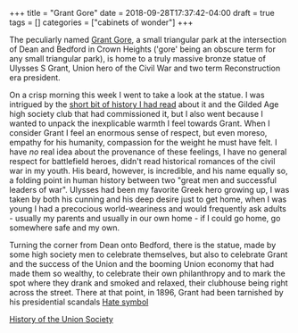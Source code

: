 +++
title = "Grant Gore"
date = 2018-09-28T17:37:42-04:00
draft = true
tags = []
categories = ["cabinets of wonder"]
+++

The peculiarly named [Grant Gore](https://www.nycgovparks.org/parks/grant-gore/highlights/12540), a small triangular park at the intersection of Dean and Bedford in Crown Heights ('gore' being an obscure term for any small triangular park), is home to a truly massive bronze statue of Ulysses S Grant, Union hero of the Civil War and two term Reconstruction era president.


On a crisp morning this week I went to take a look at the statue. I was intrigued by the [short bit of history I had read](https://www.brownstoner.com/history/past-and-present-dedicating-grants-statue/) about it and the Gilded Age high society club that had commissioned it, but I also went because I wanted to unpack the inexplicable warmth I feel towards Grant. When I consider Grant I feel an enormous sense of respect, but even moreso, empathy for his humanity, compassion for the weight he must have felt. I have _no_ real idea about the provenance of these feelings, I have no general respect for battlefield heroes, didn't read historical romances of the civil war in my youth. His beard, however, is incredible, and his name equally so, a folding point in human history between two "great men and successful leaders of war". Ulysses had been my favorite Greek hero growing up, I was taken by both his cunning and his deep desire just to get home, when I was young I had a precocious world-weariness and would frequently ask adults - usually my parents and usually in our own home - if I could go home, go somewhere safe and my own. 

Turning the corner from Dean onto Bedford, there is the statue, made by some high society men to celebrate themselves, but also to celebrate Grant and the success of the Union and the booming Union economy that had made them so wealthy, to celebrate their own philanthropy and to mark the spot where they drank and smoked and relaxed, their clubhouse being right across the street. There  at that point, in 1896, Grant had been tarnished by his presidential scandals
[Hate symbol](http://gothamist.com/2017/08/23/de_blasio_grant_hate_symbol.php)

[History of the Union Society](https://www.brownstoner.com/history/past-and-present-dedicating-grants-statue/)
